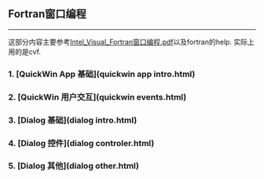 <!--fortran-->
## Fortran窗口编程 

----

这部分内容主要参考[Intel\_Visual\_Fortran窗口编程.pdf](Intel_Visual_Fortran窗口编程.pdf)以及fortran的help. 实际上用的是cvf.

### 1. [QuickWin App 基础](quickwin app intro.html) 

### 2. [QuickWin 用户交互](quickwin events.html) 

### 3. [Dialog 基础](dialog intro.html) 

### 4. [Dialog 控件](dialog controler.html) 

### 5. [Dialog 其他](dialog other.html) 
